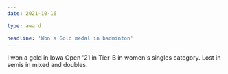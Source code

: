 ```yaml
---
date: 2021-10-16

type: award

headline: 'Won a Gold medal in badminton'
---
```


I won a gold in Iowa Open '21 in Tier-B in women's singles category. Lost in semis in mixed and doubles.